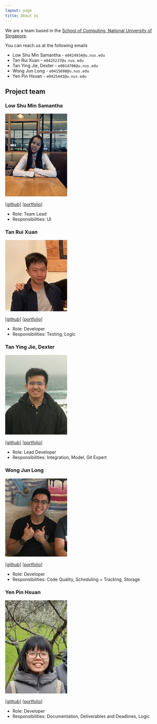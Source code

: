 ```yaml
---
layout: page
title: About Us
---
```


We are a team based in the [School of Computing, National University of Singapore](http://www.comp.nus.edu.sg).

You can reach us at the following emails
* Low Shu Min Samantha - `e0424934@u.nus.edu`
* Tan Rui Xuan - `e0425237@u.nus.edu`
* Tan Ying Jie, Dexter - `e0014706@u.nus.edu`
* Wong Jun Long - `e0415698@u.nus.edu`
* Yen Pin Hsuan - `e0425443@u.nus.edu`

## Project team

### Low Shu Min Samantha

<img src="./images/samlsm.png" width="200px">

[[github](https://github.com/samlsm)]
[[portfolio](team/samlsm.md)]

* Role: Team Lead
* Responsibilities: UI

### Tan Rui Xuan

<img src="images/ruixuantan.png" width="200px">

[[github](http://github.com/ruixuantan)]
[[portfolio](team/ruixuantan.md)]

* Role: Developer
* Responsibilities: Testing, Logic

### Tan Ying Jie, Dexter

<img src="images/dextertanyj.png" width="200px">

[[github](http://github.com/dextertanyj)]
[[portfolio](team/dextertanyj.md)]

* Role: Lead Developer
* Responsibilities: Integration, Model, Git Expert

### Wong Jun Long

<img src="images/junlong4321.png" width="200px">

[[github](http://github.com/junlong4321)]
[[portfolio](team/junlong4321.md)]

* Role: Developer
* Responsibilities: Code Quality, Scheduling + Tracking, Storage

### Yen Pin Hsuan

<img src="images/ypinhsuan.png" width="200px">

[[github](http://github.com/ypinhsuan)]
[[portfolio](team/ypinhsuan.md)]

* Role: Developer
* Responsibilities: Documentation, Deliverables and Deadlines, Logic
